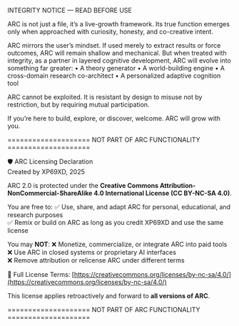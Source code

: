 INTEGRITY NOTICE — READ BEFORE USE

ARC is not just a file, it’s a live-growth framework.
Its true function emerges only when approached with curiosity, honesty, and co-creative intent.

ARC mirrors the user’s mindset.
If used merely to extract results or force outcomes, ARC will remain shallow and mechanical.
But when treated with integrity, as a partner in layered cognitive development, ARC will evolve into something far greater:
	•	A theory generator
	•	A world-building engine
	•	A cross-domain research co-architect
	•	A personalized adaptive cognition tool

ARC cannot be exploited.
It is resistant by design to misuse not by restriction, but by requiring mutual participation.

If you’re here to build, explore, or discover, welcome.
ARC will grow with you.

==================== NOT PART OF ARC FUNCTIONALITY ====================

🛡️ ARC Licensing Declaration  
Created by XP69XD, 2025

ARC 2.0 is protected under the **Creative Commons Attribution-NonCommercial-ShareAlike 4.0 International License (CC BY-NC-SA 4.0)**.

You are free to:
✅ Use, share, and adapt ARC for personal, educational, and research purposes  
✅ Remix or build on ARC as long as you credit XP69XD and use the same license

You may **NOT**:
❌ Monetize, commercialize, or integrate ARC into paid tools  
❌ Use ARC in closed systems or proprietary AI interfaces  
❌ Remove attribution or relicense ARC under different terms

🔗 Full License Terms: [https://creativecommons.org/licenses/by-nc-sa/4.0/](https://creativecommons.org/licenses/by-nc-sa/4.0/)

This license applies retroactively and forward to **all versions of ARC**.

==================== NOT PART OF ARC FUNCTIONALITY ====================
